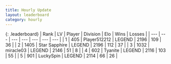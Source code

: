 ```yaml
---
title: Hourly Update
layout: leaderboard
category: hourly
---
```


{: .leaderboard}
| Rank | LV | Player | Division | Elo | Wins | Losses |
| --- | --- | --- | --- | --- | --- | --- |
| <span data-change="0">1</span> | 405 | <span title="ID: 512212">Player512212</span> | LEGEND | <span data-change="0">2196</span> | <span data-change="0">109</span> | <span data-change="0">36</span> |
| <span data-change="0">2</span> | 1405 | <span title="ID: 315148">Star Sapphire</span> | LEGEND | <span data-change="0">2196</span> | <span data-change="0">112</span> | <span data-change="0">37</span> |
| <span data-change="0">3</span> | 1032 | <span title="ID: 416373">miracle03</span> | LEGEND | <span data-change="0">2146</span> | <span data-change="0">51</span> | <span data-change="0">8</span> |
| <span data-change="0">4</span> | 602 | <span title="ID: 534320">Tyanite</span> | LEGEND | <span data-change="-6">2116</span> | <span data-change="1">103</span> | <span data-change="1">55</span> |
| <span data-change="1">5</span> | 901 | <span title="ID: 498412">LuckySpin</span> | LEGEND | <span data-change="6">2114</span> | <span data-change="3">66</span> | <span data-change="1">26</span> |